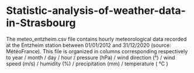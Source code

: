 # Statistic-analysis-of-weather-data-in-Strasbourg

The meteo_entzheim.csv file contains hourly meteorological data recorded at the Entzheim station between 01/01/2012 and 31/12/2020 (source: MétéoFrance). This file is organized in columns corresponding respectively to year / month / day / hour / pressure (hPa) / wind direction (°) / wind speed (m/s) / humidity (%) / precipitation (mm) / temperature ( °C )
